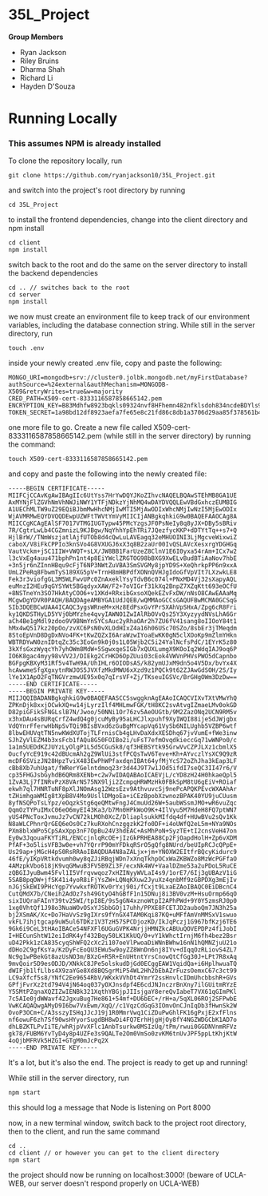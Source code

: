 # 35L_Project

**Group Members**
* Ryan Jackson
* Riley Bruins
* Dharma Shah
* Richard Li
* Hayden D'Souza


<h1>Running Locally</h1>

<h3>This assumes NPM is already installed</h3>
<p>To clone the repository locally, run</p>

```
git clone https://github.com/ryanjackson10/35L_Project.git
```
and switch into the project's root directory by running
```
cd 35L_Project
```
to install the frontend dependencies, change into the client directory and npm install
```
cd client
npm install
```

switch back to the root and do the same on the server directory to install the backend dependencies
```
cd .. // switches back to the root
cd server
npm install
```
we now must create an environment file to keep track of our environment variables, including the database connection string. While still in the server directory, run
```
touch .env
```
inside your newly created .env file, copy and paste the following:
```
MONGO_URI=mongodb+srv://cluster0.jolbk.mongodb.net/myFirstDatabase?authSource=%24external&authMechanism=MONGODB-X509&retryWrites=true&w=majority
CRED_PATH=X509-cert-8333116587858665142.pem
ENCRYPTION_KEY=B83Mdhfw8923bqkls09324nvf8HFhemn482nfklsdoh834ncdeBDYls93
TOKEN_SECRET=1a98bd12df8923aefa7fe65e8c21fd86c8db1a3706d29aa85f378561b41f388afa3c1e2cb217d81dc0fa0eeeed30b8664ce301d0c05eb0b46682d690d13a91ba
```
one more file to go. Create a new file called X509-cert-8333116587858665142.pem (while still in the server directory) by running the command:
```
touch X509-cert-8333116587858665142.pem
```
and copy and paste the following into the newly created file:
```
-----BEGIN CERTIFICATE-----
MIIFCjCCAvKgAwIBAgIIc6UtYss7HrYwDQYJKoZIhvcNAQELBQAwSTEhMB8GA1UE
AxMYNjFlZGVhNmVhNWJiNWY1YTFjNDkzYjNhMQ4wDAYDVQQLEwVBdGxhczEUMBIG
A1UEChMLTW9uZ29EQiBJbmMwHhcNMjIwMTI5MjAwODIxWhcNMjIwNzI5MjEwODIx
WjAVMRMwEQYDVQQDEwpUZWFtTWVtYmVyMIICIjANBgkqhkiG9w0BAQEFAAOCAg8A
MIICCgKCAgEAlSF7017VTMGIUGTypw45PMcYzgsJF0PsNeIy8q8yJX+DBy5sBRiv
7R/CgtrLwLb4CGZmnizL9KJBgw/NqYhhYpEhTRi7JQezfycKKP+dDTYtTq++s7+Q
HjlBrW//TNmWszjatlAjfUTOb8d4cQwLuLAVEagq32eMHUOINI3LjMgcveWixwiZ
caboX/V8iFkCPPIo3knSVo4G8VXUGJ6xX3q8B2zaUr00IvQSLAVcXesxrgYDGHGq
VautVckm+jSC1IIW+VWQT+sLX/JW8BB1FarUzeZ8ClnV1E6I0yxa54rAm+ICx7w2
l3cVxEg4auu471bphPn1nt4p8EiYWclZRGTOG98bBXG9XwELvBudBTiAaNov7hbE
+3n5jr6nZInnHBqu9cFjT6NP3NWtZuVBA3SmSVGMy8jpYD9S+XeQhrkpPP6n9xxA
UmLZPeRq8FbwmTyS189XG5pV+TrnH8mHBPdfXONnQVHJgIdoGfVpVIt7LXzwkLE8
Fek3r3viofgGL3M5WLFwvUPc0ZnAxeklYsyTdvB6c074l+PNxMD4Vj32sXapyAQL
euMnzI2HEu9qGYSYWt5BGqdyxXAW/F2+7oVIGrf31kXq2BnpZ7XZqKtt693eOCfU
+8NSTneYn3SO7HkAtyCOO6+v1XKd+RRxibGxsoXQekEZvFxDW/nNsO8CAwEAAaMq
MCgwDgYDVR0PAQH/BAQDAgeAMBYGA1UdJQEB/wQMMAoGCCsGAQUFBwMCMA0GCSqG
SIb3DQEBCwUAA4ICAQC3ygsWRneM+xHz8EdPsxGvYPrSXAhVpSHxA/Zpg6cR8Fri
ky1QKDSTHyLD5YVj0bMYzhe4qvyIAWNO1ZwIAlRbOVvQs25Y3XyzyydNVsLhA6Gr
aCh4Be1gMdl9zdoo9V9BNmYnSYCsAuc2yRhaOAr2h7ZU6fV41sang8oIIOoY84t1
hMx4wQ517kz20pOo/zvXC6PsN0vXLOdHIxZ4a16h06USc70SZo/8sbEr3jTMeqdm
8StoEpVnD8DgDxNVo4FK+tKwZQZxI6AraWzwIYoaEwKK0gN5clXOoKp9mZlmYHkn
WBTRDYwN0znIDtqZc35c3EoGn9k0j0s1L05Wjb2C5i24YalNcfsPdC/1EYrK5z80
3kXfsGxzWyqcYh7yhOWm8MdW+5SgwxqeSIGb7xQUXLumgX9KOoIq2WdqIAJ9oq6P
IO6K8gac4myy98vVV2J/DIEkg2CrHKD6OpZUui03cEok4VWVnPHVsPWO5dCapnbo
BGFpgKBXyM31Rf5v4TwH9A/UhIHLr6OIODsAS/k82ymUJxM9dn5o4V5Dx/bvYx4X
hcAwwmeSfgXgxytnRWJOS5JVXfzMkdMWU6xXzd9z1PQCk9t62ZJAwGdSOH/2S/Iy
lYe1X1ApO2FqTNGVrzmwUE95x0q7qIrsVF+Zj/TKseuIGSVc/BrGHgOWm3DzDw==
-----END CERTIFICATE-----
-----BEGIN PRIVATE KEY-----
MIIJQQIBADANBgkqhkiG9w0BAQEFAASCCSswggknAgEAAoICAQCVIXvTXtVMwYhQ
ZPKnDjk8xxjOCwkXQ+w14jLyrzIlf4MHLmwFGK/tH8KC2svAtvgIZmaeLMv0okGD
D82piGFikSFNGLslB7N/Jwoo/50NNi1Or76zv5AeOUGtb/9M2ZazONq2UCN9RM5v
x3hxDAu4sBURqCrfZ4wdQ4g0jcuMyBy95aLHCJlxpuhf9XyIWQI88ijeSdJWjgbx
VdQYnrFferwHbNpSvTQi9BIsBVxd6zGuBgMYcapVq61VySb6NILUghb5VZBP6wtf
8lbwEHUVqtTN5nwKWdXUTojTLFrnisCb4gLHvDaXdxXESDhq67jvVumE+fWe3inw
SJhZyVlEZM4b3xsFcb1fAQu8G50FOIBo2i/uFsT7efmOvqdkieccGq71wWNPo0/c
1a1m5UEDdKZJUYzLyOlgP1L5d5CGuSk8/qf3HEBSYtk95GrwVvCZPJLXz1cbmlX5
OucfyYcE919c42dBUcmAh2gZ9WlUi3stfPCQsTwV6Teve+Kh+AYvczlYsXC9Q9zR
mcDF6SVizJN28HpzTviX483EwPhWPfaxdqnIBAt64yfMjYcS72oZhJha3kEap3LF
cBb8Xb7uhUgat/fWRerYGelntdmoq23r3d44J9T7w1JOd5ifdI7seQC3II47r6/V
cp35FHGJsbGyhdB6QRm8XENb+c2w7wIDAQABAoICAEVjL/cYD8zH24H0hkaeQpl5
1ZvA3Lj7fINRvPzX8VArNS75NX9lji2ZcmpqHRWMzHk0FBkSpM8tU6gEiV+ROiaf
ekwh7ql7HNRTuNF8pXlJNOmAsg12WzsEzv9AthvuvcSj9nePcAPQKPEvcWXAAhAr
tZHimhgaWMIg8tXpB8V4Mo9UsllDMgoEa+iCEzBpobXzwnozBPAK40YU9juCUusm
8yfNSQPoTsLYpz/eOqzkStg6qeQMtwFngJ4CmuUd26W+5aubWSsmJMO+wR6vuZqc
QqmOzTYPuIMxC06eO6myEI43Ka3/b7Mn0HPkWoO9K+4IlVyu5M7HdeH8FQ7ptWN7
yUS4PNcToxJvmuJz7vCN72kLMOh0XcZ/DliaplsukkMIfdq4df+HUwBVu2sQv1Kk
N8aWLCPhnrQrGEQ6eOs0Cz7kuRXohCnzggzkK2fo0DF+i4oUWfQ2eL5m+NYa9NOs
PXm8blxWPo5CpSAxXpp3nF7OpBu24V3hdEAC+AsMhPoN+SyzTE+tI2cnsVeH47on
Ey0w3JqouaFKYTiRL/ENCcjnlqRcOE+jIzGkPRHEA88Cp2FjOapdHolH+Zp6vXDM
PfAF+3o5lisVFB3w0e+vh7YQrrP90mYFDkqRSrO5gQfg8NUrd/beUIpRCJcQPpE+
Us29ap+jMGcH4pS0RsRRAoIBAQDUA4N8aZALjx+jm+YNOXW2EItfrBQcyKidurc9
46fE/yIKpVRtkdvumh0wy8qZJiRBqjWDn7xXnqTkhpOCxWaZKBWZo8MzWcPGFfaO
4AMzpkVbo618jK9vqGMwuB3FV5B9Zi3F/ecxNk4WV+VaalDZme53a2uPDoL5RuCE
zQBGIJyuBwm45Fvl1I5Vfrqvwqoz7xHZINyyWVLaI4s9/1orE7/6Ij3gUBAzV1iG
5SAB8pqOW+jfSK41i4yoR8iFjYsZW+LQNqKXuw2JyuXz4qnbMf9zGBPDXg3mEjIv
nJGjSkEWI9PHcYgp7YvwkxfROTKv0rYxj90i/fCxjt9LxaEZAoIBAQC0EiDBcnC4
CutQMdX7b/CNeih2AdOz7sh49GtyO4hGBfF1n15DNuj8i3BV0vzM+HsuOrmp66qO
sixIUQraFAInY39tv25WI/tpI8E/9s5gGN4xznoWtpI2APhPWd+9Y0Y5zmsRJ0p0
1xg0VhtQf1J98o3NuaWOvOSxYJSbbGOj17uhh/PPXE8FCETJD2auboQm7JN3h25a
bj2XSmAK/Xc+Do7HaVvSz9gIXrs9fYnGX4TAM0Kqi87KQ+uMFfAmVnMMSxV1swuo
vkFL7ihjtgcap9uW5ul6TDKz1V3TzH57SPCDjozKD/IkJqPczj1G967bfKzj6TE6
9Gk6i9CeL3tHAoIBACe54NFXFl6UGuGVPK4NrjjHMNZkcABUuQOVEPDPz4fiJobI
I+HECunShtW12eiIdRK4yf432Bqy50LK1KkUQ/0+vY1kWhctIrnjM6fh4bez2Bsr
uD42Pkk1zCA835cyqShWFQ2cXc2i107oeVlPwoaDiWNnBWhw16nN1hQMNZjuU21o
dDHo2C9gfKsYa/KzDyFcEoQU3EWu5w9oyZZ8WnDn6nj8IYv+dIqqOzRLiovS4ZL7
Nc9g1wPBekGt8azUsNO3m/BXzG+R5R+EnUHtntYrsCnowQtCfGg30J+LPt7R8xAq
9mvQoir5D9esODJD/XNkkC8JPe5olskudDjGd0ECggEAW1VqidQa+i6HplhwuaTQ
dWIFjb1lfLlbs4X9zaYGe8Xd8BQSgrMiP54WL2Hh2bEbAZrFuzsOemxC67c3ct99
LC9aXfcf5s8/YNfC2Ee9654RbV/WKxkVVhDt4YmrY2ssHnvlcIDmUhcbbshR+GVs
GPfjFvrXz2td794V4jN64oq037yOXJnsdpf4E6cdJNJnczrBnXny7ilGUitmRYzE
Y5SMtPZqnaXQZIZwIENBk321XqthYBGjpJIIsjgaY8ereQvIabeT7VX61qGImPKl
7c5AIe0jdWWavf42JgxuBug7He861+54mf+DU6bEC+/rH+a/5qXL06ROj2SFPwbE
VwKCAQAQwgAMyD9I6bw7VxEwm/XqQ//c1VqzCdGqG3IOmvOnCJnIqDb3fHwnSk2W
OvoP3OCm+C/A3sszyISHqJJcJ19j1R0MmrVwq1CiZDuPwGhlFK16gPxjE2xfFlns
nf6owuF6zh7Sf90wsHYyorSugdBH8wDi4FQ7ErhHjgHjOy8fY4NGZWDGCbK1AD7o
dhLBZKTLPvIiTE/whRjpVvXFlc1AnbTsurkw0MSIzUq/tPm/rwui0GGDNVnmRFVz
gk78/FUBM6YvTyD4y8p4UZFe3s9QALTe2Om0VmSo0zvKM6tnUvJPF5ppLtKhjKtW
4oQjbMFRVk5HZGI+GTgM0mJcPq2X
-----END PRIVATE KEY-----
```
It's a lot, but it's also the end. The project is ready to get up and running!

While still in the server directory, run
```
npm start
```
this should log a message that Node is listening on Port 8000

now, in a new terminal window, switch back to the project root directory, then to the client, and run the same command
```
cd ..
cd client // or however you can get to the client directory
npm start
```
the project should now be running on localhost:3000! (beware of UCLA-WEB, our server doesn't respond properly on UCLA-WEB)
